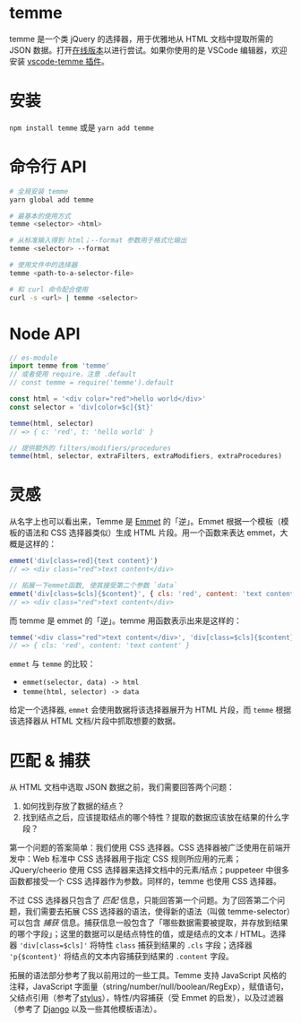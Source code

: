 # temme

temme 是一个类 jQuery 的选择器，用于优雅地从 HTML 文档中提取所需的 JSON 数据。打开[在线版本](https://temme.js.org)以进行尝试。如果你使用的是 VSCode 编辑器，欢迎安装 [vscode-temme 插件](https://marketplace.visualstudio.com/items?itemName=shinima.vscode-temme)。

# 安装

`npm install temme` 或是 `yarn add temme`

# 命令行 API

```bash
# 全局安装 temme
yarn global add temme

# 最基本的使用方式
temme <selector> <html>

# 从标准输入得到 html；--format 参数用于格式化输出
temme <selector> --format

# 使用文件中的选择器
temme <path-to-a-selector-file>

# 和 curl 命令配合使用
curl -s <url> | temme <selector>
```

# Node API

```typescript
// es-module
import temme from 'temme'
// 或者使用 require，注意 .default
// const temme = require('temme').default

const html = '<div color="red">hello world</div>'
const selector = 'div[color=$c]{$t}'

temme(html, selector)
// => { c: 'red', t: 'hello world' }

// 提供额外的 filters/modifiers/procedures
temme(html, selector, extraFilters, extraModifiers, extraProcedures)
```

# 灵感

从名字上也可以看出来，Temme 是 [Emmet](https://emmet.io/) 的「逆」。Emmet 根据一个模板（模板的语法和 CSS 选择器类似）生成 HTML 片段。用一个函数来表达 emmet，大概是这样的：

```javascript
emmet('div[class=red]{text content}')
// => <div class="red">text content</div>

// 拓展一下emmet函数, 使其接受第二个参数 `data`
emmet('div[class=$cls]{$content}', { cls: 'red', content: 'text content' })
// => <div class="red">text content</div>
```

而 temme 是 emmet 的「逆」。temme 用函数表示出来是这样的：

```javascript
temme('<div class="red">text content</div>', 'div[class=$cls]{$content}')
// => { cls: 'red', content: 'text content' }
```

`emmet` 与 `temme` 的比较：

- `emmet(selector, data) -> html`
- `temme(html, selector) -> data`

给定一个选择器, `emmet` 会使用数据将该选择器展开为 HTML 片段，而 `temme` 根据该选择器从 HTML 文档/片段中抓取想要的数据。

# 匹配 & 捕获

从 HTML 文档中选取 JSON 数据之前，我们需要回答两个问题：

1. 如何找到存放了数据的结点？
2. 找到结点之后，应该提取结点的哪个特性？提取的数据应该放在结果的什么字段？

第一个问题的答案简单：我们使用 CSS 选择器。CSS 选择器被广泛使用在前端开发中：Web 标准中 CSS 选择器用于指定 CSS 规则所应用的元素；JQuery/cheerio 使用 CSS 选择器来选择文档中的元素/结点；puppeteer 中很多函数都接受一个 CSS 选择器作为参数。同样的，temme 也使用 CSS 选择器。

不过 CSS 选择器只包含了 _匹配_ 信息，只能回答第一个问题。为了回答第二个问题，我们需要去拓展 CSS 选择器的语法，使得新的语法（叫做 temme-selector）可以包含 _捕获_ 信息。捕获信息一般包含了「哪些数据需要被提取，并存放到结果的哪个字段」；这里的数据可以是结点特性的值，或是结点的文本 / HTML。选择器 `'div[class=$cls]'` 将特性 `class` 捕获到结果的 `.cls` 字段；选择器 `'p{$content}'` 将结点的文本内容捕获到结果的 `.content` 字段。

拓展的语法部分参考了我以前用过的一些工具。Temme 支持 JavaScript 风格的注释，JavaScript 字面量（string/number/null/boolean/RegExp），赋值语句，父结点引用（参考了[stylus](http://stylus-lang.com/docs/selectors.html#parent-reference)），特性/内容捕获（受 Emmet 的启发），以及过滤器（参考了 [Django](https://docs.djangoproject.com/en/dev/ref/templates/language/#filters) 以及一些其他模板语法）。
